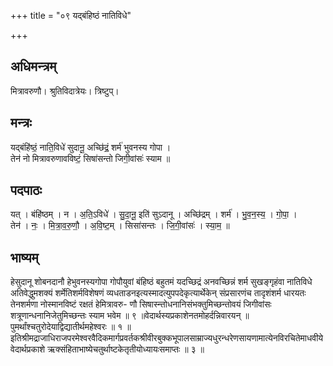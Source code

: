 +++
title = "०९ यद्बंहिष्ठं नातिविधे"

+++
## अधिमन्त्रम्
मित्रावरुणौ। श्रुतिविदात्रेयः। त्रिष्टुप्।

## मन्त्रः
यद्बंहि॑ष्ठं॒ नाति॒विधे॑ सुदानू॒ अच्छि॑द्रं॒ शर्म॑ भुवनस्य गोपा ।  
तेन॑ नो मित्रावरुणावविष्टं॒ सिषा॑सन्तो जिगी॒वांसः॑ स्याम ॥

## पदपाठः
यत् । बंहि॑ष्ठम् । न । अ॒ति॒ऽविधे॑ । सु॒दा॒नू॒ इति॑ सुऽदानू । अच्छि॑द्रम् । शर्म॑ । भु॒व॒न॒स्य॒ । गो॒पा॒ ।  
तेन॑ । नः॒ । मि॒त्रा॒व॒रु॒णौ॒ । अ॒वि॒ष्ट॒म् । सिसा॑सन्तः । जि॒गी॒वांसः॑ । स्या॒म॒ ॥

## भाष्यम्
हेसुदानू शोबनदानौ हेभुवनस्यगोपा गोपौयुवां बंहिष्ठं बहुतमं यदच्छिद्रं अनवच्छिन्नं शर्म सुखङ्गृहंवा नातिविधे अतिवेद्धुमशक्यं शर्मेतिशर्मविशेषणं व्यधताडनइत्यस्मादत्युपपदेकृत्यार्थेकेन् संप्रसारणंच तादृशंशर्म धारयतः तेनशर्मणा नोस्मानविष्टं रक्षतं हेमित्रावरु- णौ सिषास्न्तोधनानिसंभक्तुमिच्छन्तोवयं जिगीवांसः शत्रूणान्धनानिजेतुमिच्छन्तः स्याम भवेम ॥ ९ ॥वेदार्थस्यप्रकाशेनतमोहर्दन्निवारयन् ॥ पुमर्थांश्चतुरोदेयाद्विद्यातीर्थमहेश्वरः ॥ १ ॥इतिश्रीमद्राजाधिराजपरमेश्वरवैदिकमार्गप्रवर्तकश्रीवीरबुक्कभूपालसाम्राज्यधुरन्धरेणसायणामात्येनविरचितेमाधवीयेवेदार्थप्रकाशे ऋक्संहिताभाष्येचतुर्थाष्टकेतृतीयोध्यायःसमाप्तः ॥ ३ ॥